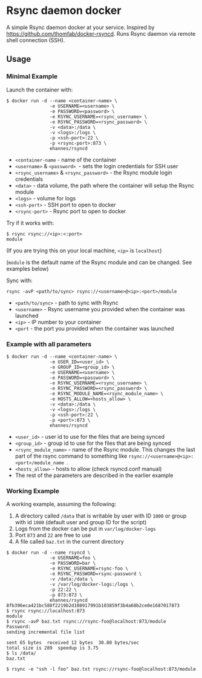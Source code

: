 # Rsync daemon docker

A simple Rsync daemon docker at your service. Inspired by https://github.com/thomfab/docker-rsyncd. Runs Rsync daemon via remote shell connection (SSH).

## Usage

### Minimal Example

Launch the container with:

```
$ docker run -d --name <container-name> \
                -e USERNAME=<username> \
                -e PASSWORD=<password> \
                -e RSYNC_USERNAME=<rsync_username> \
                -e RSYNC_PASSWORD=<rsync_password> \
                -v <data>:/data \
                -v <logs>:/logs \
                -p <ssh-port>:22 \
                -p <rsync-port>:873 \
                ehannes/rsyncd
```

* `<container-name` - name of the container
* `<username>` & `<password> `- sets the login credentials for SSH user
* `<rsync_username>` & `<rsync_password>` - the Rsync module login credentials
* `<data>` - data volume, the path where the container will setup the Rsync module
* `<logs>` - volume for logs
* `<ssh-port>` - SSH port to open to docker
* `<rsync-port>` - Rsync port to open to docker

Try if it works with:

```
$ rsync rsync://<ip>:<:port>
module
```

(If you are trying this on your local machine, `<ip>` is `localhost`)

(`module` is the default name of the Rsync module and can be changed. See examples below)

Sync with:

`rsync -avP <path/to/sync> rsync://<username>@<ip>:<port>/module`

* `<path/to/sync>` - path to sync with Rsync
* `<username>` - Rsync username you provided when the container was launched
* `<ip>` - IP number to your container
* `<port` - the port you provided when the container was launched

### Example with all parameters

```
$ docker run -d --name <container-name> \
                -e USER_ID=<user_id> \
                -e GROUP_ID=<group_id> \
                -e USERNAME=<username> \
                -e PASSWORD=<password> \
                -e RSYNC_USERNAME=<rsync_username> \
                -e RSYNC_PASSWORD=<rsync_password> \
                -e RSYNC_MODULE_NAME=<rsync_module_name> \
                -e HOSTS_ALLOW=<hosts_allow> \
                -v <data>:/data \
                -v <logs>:/logs \
                -p <ssh-port>:22 \
                -p <port>:873 \
                ehannes/rsyncd
```

* `<user_id>` - user id to use for the files that are being synced
* `<group_id>` - group id to use for the files that are being synced
* `<rsync_module_name>` - name of the Rsync module. This changes the last part of the rsync command to something like `rsync://<username>@<ip>:<port>/module_name `.
* `<hosts_allow>` - hosts to allow (check rsyncd.conf manual)
* The rest of the parameters are described in the earlier example

### Working Example

A working example, assuming the following:

1. A directory called `/data` that is writable by user with ID `1000` or group with id `1000` (default user and group ID for the script)
2. Logs from the docker can be put in `var/log/docker-logs`
3. Port `873` and `22` are free to use
4. A file called `baz.txt` in the current directory

```
$ docker run -d --name rsyncd \
                -e USERNAME=foo \
                -e PASSWORD=bar \
                -e RSYNC_USERNAME=rsync-foo \
                -e RSYNC_PASSWORD=rsync-password \
                -v /data:/data \
                -v /var/log/docker-logs:/logs \
                -p 22:22 \
                -p 873:873 \
                ehannes/rsyncd
8fb396eca421bc580f2219b2d108917991b103859f3b4a68b2ce0e1687017873
$ rsync rsync://localhost:873
module
$ rsync -avP baz.txt rsync://rsync-foo@localhost:873/module
Password: 
sending incremental file list

sent 65 bytes  received 12 bytes  30.80 bytes/sec
total size is 289  speedup is 3.75
$ ls /data/
baz.txt

$ rsync -e "ssh -l foo" baz.txt rsync://rsync-foo@localhost:873/module
```
